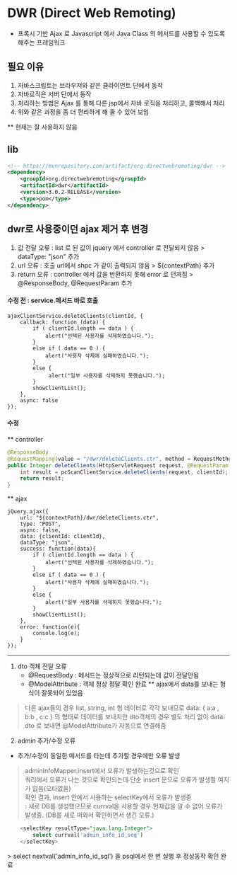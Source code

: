 # DWR (Direct Web Remoting)
-  프록시 기반 Ajax 로 Javascript 에서 Java Class 의 메서드를 사용할 수 있도록 해주는 프레임워크

## 필요 이유
1. 자바스크립트는 브라우저와 같은 클라이언트 단에서 동작
2. 자바로직은 서버 단에서 동작
3. 처리하는 방법은 Ajax 를 통해 다른 jsp에서 자바 로직을 처리하고, 콜백해서 처리
4. 위와 같은 과정을 좀 더 편리하게 해 줄 수 있어 보임

** 현재는 잘 사용하지 않음

## lib
```xml
<!-- https://mvnrepository.com/artifact/org.directwebremoting/dwr -->
<dependency>
    <groupId>org.directwebremoting</groupId>
    <artifactId>dwr</artifactId>
    <version>3.0.2-RELEASE</version>
    <type>pom</type>
</dependency>
```

## dwr로 사용중이던 ajax 제거 후 변경
  1) 값 전달 오류 : list 로 된 값이 jquery 에서 controller 로 전달되지 않음 > dataType: "json" 추가
  2) url 오류 : 호출 url에서 shpc 가 같이 출력되지 않음 > ${contextPath} 추가
  3) return 오류 : controller 에서 값을 반환하지 못해 error 로 던져짐 > @ResponseBody, @RequestParam 추가


#### 수정 전 : service.메서드 바로 호출
```script
ajaxClientService.deleteClients(clientId, {
    callback: function (data) {
        if ( clientId.length == data ) {
            alert("선택된 사용자를 삭제하였습니다.");
        }
        else if ( data == 0 ) {
            alert("사용자 삭제에 실패하였습니다.");
        }
        else {
             alert("일부 사용자를 삭제하지 못했습니다.");
        }
        showClientList();
    },
    async: false
});
```

#### 수정
** controller 
```java
@ResponseBody
@RequestMapping(value = "/dwr/deleteClients.ctr", method = RequestMethod.POST)
public Integer deleteClients(HttpServletRequest request, @RequestParam("clientId[]") List<Integer> clientId)  {
    int result = pcScanClientService.deleteClients(request, clientId);
    return result;
}
```
** ajax
```script
jQuery.ajax({
    url: "${contextPath}/dwr/deleteClients.ctr",
    type: "POST",
    async: false,
    data: {clientId: clientId},
    dataType: "json",
    success: function(data){
        if ( clientId.length == data ) {
            alert("선택된 사용자를 삭제하였습니다.");
        }
        else if ( data == 0 ) {
            alert("사용자 삭제에 실패하였습니다.");
        }
        else {
            alert("일부 사용자를 삭제하지 못했습니다.");
        }
        showClientList();
    },
    error: function(e){
        console.log(e);
    }
});
```

---
1) dto 객체 전달 오류
   - @RequestBody : 메서드는 정상적으로 리턴되는데 값이 전달안됨
   - @ModelAttribute : 객체 정상 정달 확인 완료
** ajax에서 data를 보내는 형식이 잘못되어 있었음
> 다른 ajax들의 경우 list, string, int 형 데이터로 각각 보내므로 data: { a:a , b:b , c:c } 의 형태로 데이터를 보내지만
  dto객체의 경우 별도 처리 없이 data: dto 로 보내면 @ModelAttribute가 자동으로 연결해줌

2) admin 추가/수정 오류
  - 추가/수정이 동일한 메서드를 타는데 추가할 경우에만 오류 발생    
 > adminInfoMapper.insert에서 오류가 발생하는것으로 확인    
 > 쿼리에서 오류가 나는 것으로 확인되는데 단순 insert 문으로 오류가 발생할 여지가 없음(오타없음)    
 > 확인 결과, insert 안에서 사용하는 selectKey에서 오류가 발생중    
   : 새로 DB를 생성했으므로 currval을 사용할 경우 현재값을 알 수 없어 오류가 발생중. (DB를 새로 떠와서 확인하면서 생긴 오류.)    
```sql
    <selectKey resultType="java.lang.Integer">
        select currval('admin_info_id_seq')
    </selectKey>
```
\> select nextval('admin_info_id_sql') 을 psql에서 한 번 실행 후 정상동작 확인 완료

